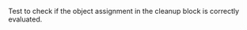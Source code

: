 [//]: # (MAIN: flow.Class)
Test to check if the object assignment in the cleanup block is correctly evaluated.
